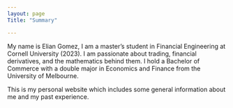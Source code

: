 ```yaml
---
layout: page
Title: "Summary"

---
```


My name is Elian Gomez, I am a master’s student in Financial Engineering at Cornell University (2023). I am passionate about trading, financial derivatives, and the mathematics behind them. 
I hold a Bachelor of Commerce with a double major in Economics and Finance from the University of Melbourne. 

This is my personal website which includes some general information about me and my past experience.
